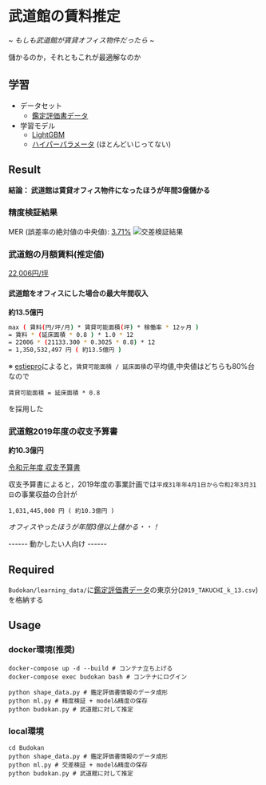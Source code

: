 # 武道館の賃料推定

~ *もしも武道館が賃貸オフィス物件だったら* ~

儲かるのか，それともこれが最適解なのか

## 学習

* データセット
    * [鑑定評価書データ](https://www.land.mlit.go.jp/landPrice/CSVDownloadServlet)
* 学習モデル
    * [LightGBM](https://lightgbm.readthedocs.io/en/latest/)
    * [ハイパーパラメータ](https://github.com/mynkit/Budokan_Rent_Estimate/blob/master/Budokan/accuracy/result.json) (ほとんどいじってない)

## Result

**結論： 武道館は賃貸オフィス物件になったほうが年間3億儲かる**

### 精度検証結果

MER (誤差率の絶対値の中央値): [3.71%](https://github.com/mynkit/Budokan_Rent_Estimate/blob/master/Budokan/accuracy/result.json)
![交差検証結果](https://github.com/mynkit/Budokan_Rent_Estimate/blob/master/Budokan/accuracy/accuracy.png)

### 武道館の月額賃料(推定値)

[22,006円/坪](https://github.com/mynkit/Budokan_Rent_Estimate/blob/master/Budokan/result/budokan_rent_tsubo.json)

#### 武道館をオフィスにした場合の最大年間収入

**約13.5億円**

```sh
max ( 賃料(円/坪/月) * 賃貸可能面積(坪) * 稼働率 * 12ヶ月 )
= 賃料 * (延床面積 * 0.8 ) * 1.0 * 12
= 22006 * (21133.300 * 0.3025 * 0.8) * 12
= 1,350,532,497 円 ( 約13.5億円 )
```

※ [estiepro](https://pro.estie.jp/)によると，`賃貸可能面積 / 延床面積`の平均値,中央値はどちらも80%台なので
```
賃貸可能面積 = 延床面積 * 0.8
```
を採用した

### 武道館2019年度の収支予算書

**約10.3億円**

[令和元年度 収支予算書](https://www.nipponbudokan.or.jp/pdf/about/R01yosan.pdf)

収支予算書によると，2019年度の事業計画では`平成31年年4月1日から令和2年3月31日`の事業収益の合計が

```
1,031,445,000 円 ( 約10.3億円 )
```

*オフィスやったほうが年間3億以上儲かる・・！*

------ 動かしたい人向け ------

## Required

`Budokan/learning_data/`に[鑑定評価書データ](https://www.land.mlit.go.jp/landPrice/CSVDownloadServlet)の東京分(`2019_TAKUCHI_k_13.csv`)を格納する

## Usage

### docker環境(推奨)

```shell
docker-compose up -d --build # コンテナ立ち上げる
docker-compose exec budokan bash # コンテナにログイン

python shape_data.py # 鑑定評価書情報のデータ成形
python ml.py # 精度検証 + model&精度の保存
python budokan.py # 武道館に対して推定
```

### local環境

```shell
cd Budokan
python shape_data.py # 鑑定評価書情報のデータ成形
python ml.py # 交差検証 + model&精度の保存
python budokan.py # 武道館に対して推定
```